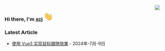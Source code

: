 <img align="right" src="https://github-readme-stats.vercel.app/api/?username=ixcj&show_icons=true&hide_title=true&include_all_commits=true&locale=cn" />

### Hi there, I'm <a href="https://xcj.im" target="_blank">xcj</a> <img src="https://raw.githubusercontent.com/ixcj/ixcj/main/assets/images/wave.gif" width="30px">

### Latest Article
<!-- blog start -->
- [使用 Vue3 实现鼠标跟随效果](https://blog.xcj.im/archives/shi-yong-vue3-shi-xian-shu-biao-gen-sui-xiao-guo) - 2024年-7月-9日
<!-- blog end -->
